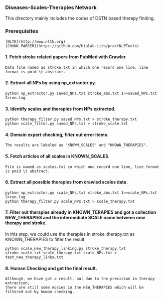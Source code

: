 ### Diseases-Scales-Therapies Network
This directory mainly includes the codes of DSTN based therapy finding.
 
### Prerequisites
	[NLTK](http://www.nltk.org)  
	[CHUNK PARSER](https://github.com/biplab-iitb/practNLPTools) 



#### 1. Fetch stroke related papers from PubMed with Crawler. 
	Data file named as stroke.txt in which one record one line, line format is pmid \t abstract.
#### 2. Extract all NPs by using np_extractor.py. 
	python np_extractor.py saved_NPs.txt stroke_abs.txt 1>>saved_NPs.txt 2>run.log 
#### 3. Identify scales and therapies from NPs extracted. 
	python therapy_filter.py saved_NPs.txt > stroke_therapy.txt 
	python scale_filter.py saved_NPs.txt > stroke_scale.txt
#### 4. Domain expert checking, filter out error items.
	The results are labeled as "KNOWN_SCALES" and "KNOWN_THERAPIES".

#### 5. Fetch articles of all scales in KNOWN_SCALES.
	File is named as scales.txt in which one record one line, line format is pmid \t abstract.

#### 6. Extract all possible therapies from crawled scales data.
	python np_extractor.py scale_NPs.txt stroke_abs.txt 1>>scale_NPs.txt 2>run.log 
	python therapy_filter.py scale_NPs.txt > scale_therapy.txt 

#### 7. Filter out therapies already in KNOWN_TERAPIES and got a collection NEW_THERAPIES and the intermediate SCALE name between new therapy and stroke.
In this step, we could use the therapies in stroke_therapy.txt as KNOWN_THERAPIES to filter the result. 

	python scale_new_therapy_linking.py stroke_therapy.txt stroke_scale.txt scale_therapy.txt scale_NPs.txt > test_new_therapy_links.txt 


#### 8. Human Checking and get the final result.
	Although, we have got a result, but due to the precision in therapy extraction,  
	there are still some nosies in the NEW_THERAPIES which will be filtered out by human checking. 